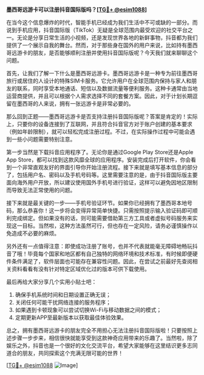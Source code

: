 **墨西哥远游卡可以注册抖音国际版吗？[[TG💪+ @esim1088](https://t.me/s/esim1088)]**

在当今这个信息爆炸的时代，智能手机已经成为我们生活中不可或缺的一部分。而说到手机应用，抖音国际版（TikTok）无疑是全球范围内最受欢迎的社交平台之一。无论是分享日常生活的小视频，还是发现世界各地的新鲜事物，抖音都为我们提供了一个展示自我的舞台。然而，对于那些身在国外的用户来说，比如持有墨西哥远游卡的朋友，是否能够顺利注册并使用抖音国际版呢？今天我们就来聊聊这个问题。

首先，让我们了解一下什么是墨西哥远游卡。墨西哥远游卡是一种专为前往墨西哥旅行或居住的人设计的特殊SIM卡服务。它允许用户在全球范围内保持与家人和朋友的联系，同时享受本地通话、短信以及数据流量等便利服务。这种卡通常由当地运营商提供，并且可以根据个人需求选择不同的套餐方案。因此，对于计划长期逗留在墨西哥的人来说，拥有一张远游卡是非常必要的。

那么回到正题——墨西哥远游卡是否支持注册抖音国际版呢？答案是肯定的！实际上，只要你的设备连接到了互联网，并且符合抖音官方对于账户创建的基本要求（例如年龄限制），就可以轻松完成注册过程。不过，在实际操作过程中可能会遇到一些小问题需要特别注意。

第一步当然是下载抖音应用程序了。无论你是通过Google Play Store还是Apple App Store，都可以找到这款风靡全球的应用程序。安装完成后打开软件，你会看到一个非常直观友好的界面引导你开始注册流程。接下来就是填写基本信息的部分了，包括用户名、密码以及手机号码等。这里需要注意的是，由于抖音国际版主要面向海外用户开放，所以建议使用国外手机号进行验证，这样可以避免因地区限制而导致无法正常使用的问题。

接下来就是最关键的一步——手机号验证环节。如果你已经拥有了墨西哥本地号码，那么恭喜你！这一步将会变得异常简单快捷。只需按照提示输入验证码即可顺利完成绑定。但如果没有的话，则可能需要借助第三方工具或者虚拟号码服务来实现这一目标。当然啦，这种方法虽然可行，但也存在一定风险，请务必谨慎操作以免造成不必要的麻烦。

另外还有一点值得注意：即使成功注册了账号，也并不代表就能毫无障碍地畅玩抖音了哦！毕竟每个国家和地区都有自己独特的网络环境和技术标准，有时候即便硬件条件满足了，软件层面也可能存在兼容性问题。因此，在尝试之前最好先查阅相关资料看看有没有针对特定区域优化过的版本可供下载使用。

最后再给大家分享几个实用小贴士吧：
1. 确保手机系统时间和日期设置正确无误；
2. 关闭任何可能干扰网络连接的服务程序；
3. 如果遇到卡顿现象可以尝试切换Wi-Fi与移动数据之间的模式；
4. 定期更新APP至最新版本以获取最佳体验效果。

总之，拥有墨西哥远游卡的朋友完全不用担心无法注册抖音国际版啦！只要按照上述步骤一步步来，相信很快就能享受到这款神奇应用带来的乐趣了。当然啦，除了娱乐之外，抖音也是一个很好的文化交流平台，希望大家能够在这里结识更多志同道合的朋友，共同探索这个充满无限可能的世界！

[[TG💪+ @esim1088](https://t.me/s/esim1088) ![Image](https://i.postimg.cc/4NQfJmqS/Snipaste-2025-05-13-00-14-12.png)]
